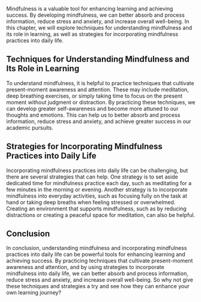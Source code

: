 
Mindfulness is a valuable tool for enhancing learning and achieving success. By developing mindfulness, we can better absorb and process information, reduce stress and anxiety, and increase overall well-being. In this chapter, we will explore techniques for understanding mindfulness and its role in learning, as well as strategies for incorporating mindfulness practices into daily life.

Techniques for Understanding Mindfulness and Its Role in Learning
-----------------------------------------------------------------

To understand mindfulness, it is helpful to practice techniques that cultivate present-moment awareness and attention. These may include meditation, deep breathing exercises, or simply taking time to focus on the present moment without judgment or distraction. By practicing these techniques, we can develop greater self-awareness and become more attuned to our thoughts and emotions. This can help us to better absorb and process information, reduce stress and anxiety, and achieve greater success in our academic pursuits.

Strategies for Incorporating Mindfulness Practices into Daily Life
------------------------------------------------------------------

Incorporating mindfulness practices into daily life can be challenging, but there are several strategies that can help. One strategy is to set aside dedicated time for mindfulness practice each day, such as meditating for a few minutes in the morning or evening. Another strategy is to incorporate mindfulness into everyday activities, such as focusing fully on the task at hand or taking deep breaths when feeling stressed or overwhelmed. Creating an environment that supports mindfulness, such as by reducing distractions or creating a peaceful space for meditation, can also be helpful.

Conclusion
----------

In conclusion, understanding mindfulness and incorporating mindfulness practices into daily life can be powerful tools for enhancing learning and achieving success. By practicing techniques that cultivate present-moment awareness and attention, and by using strategies to incorporate mindfulness into daily life, we can better absorb and process information, reduce stress and anxiety, and increase overall well-being. So why not give these techniques and strategies a try and see how they can enhance your own learning journey?
